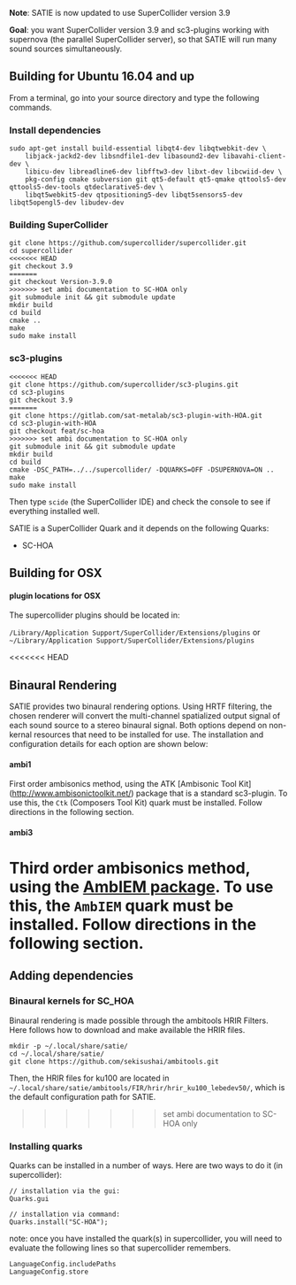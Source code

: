 **Note**: SATIE is now updated to use SuperCollider version 3.9

**Goal**: you want SuperCollider version 3.9 and sc3-plugins working with supernova (the parallel SuperCollider server), so that SATIE will run many sound sources simultaneously.

Building for Ubuntu 16.04 and up
-------------------------

From a terminal, go into your source directory and type the following commands.

### Install dependencies

```
sudo apt-get install build-essential libqt4-dev libqtwebkit-dev \
    libjack-jackd2-dev libsndfile1-dev libasound2-dev libavahi-client-dev \
    libicu-dev libreadline6-dev libfftw3-dev libxt-dev libcwiid-dev \
    pkg-config cmake subversion git qt5-default qt5-qmake qttools5-dev qttools5-dev-tools qtdeclarative5-dev \
    libqt5webkit5-dev qtpositioning5-dev libqt5sensors5-dev libqt5opengl5-dev libudev-dev
```

### Building SuperCollider
```
git clone https://github.com/supercollider/supercollider.git
cd supercollider
<<<<<<< HEAD
git checkout 3.9
=======
git checkout Version-3.9.0
>>>>>>> set ambi documentation to SC-HOA only
git submodule init && git submodule update
mkdir build
cd build
cmake ..
make
sudo make install
```

### sc3-plugins
```
<<<<<<< HEAD
git clone https://github.com/supercollider/sc3-plugins.git
cd sc3-plugins
git checkout 3.9
=======
git clone https://gitlab.com/sat-metalab/sc3-plugin-with-HOA.git
cd sc3-plugin-with-HOA
git checkout feat/sc-hoa
>>>>>>> set ambi documentation to SC-HOA only
git submodule init && git submodule update
mkdir build
cd build
cmake -DSC_PATH=../../supercollider/ -DQUARKS=OFF -DSUPERNOVA=ON ..
make
sudo make install
```

Then type `scide` (the SuperCollider IDE) and check the console to see if everything installed well.

SATIE is a SuperCollider Quark and it depends on the following Quarks:

- SC-HOA

Building for OSX
-------------------------

####  plugin locations for OSX
The supercollider plugins should be located in:

`/Library/Application Support/SuperCollider/Extensions/plugins`
or
`~/Library/Application Support/SuperCollider/Extensions/plugins`

<<<<<<< HEAD
## Binaural Rendering
SATIE provides two binaural rendering options. Using HRTF filtering, the chosen renderer will convert the multi-channel spatialized output signal of each sound source to a stereo binaural signal. Both options depend on non-kernal resources that need to be installed for use. The installation and configuration details for each option are shown below:
#### ambi1
First order ambisonics method, using the ATK [Ambisonic Tool Kit] (http://www.ambisonictoolkit.net/)  package that is a standard sc3-plugin. To use this, the `Ctk` (Composers Tool Kit) quark must be installed. Follow directions in the following section.
#### ambi3
Third order ambisonics method, using the [AmbIEM package](http://sonenvir.at/downloads/sc3/ambiem/). To use this, the `AmbIEM` quark must be installed. Follow directions in the following section.
=======

Adding dependencies
-------------------------
### Binaural kernels for SC_HOA
Binaural rendering is made possible through the ambitools HRIR Filters. Here follows how to download and make available the HRIR files.

~~~~
mkdir -p ~/.local/share/satie/
cd ~/.local/share/satie/
git clone https://github.com/sekisushai/ambitools.git
~~~~

Then, the HRIR files for ku100 are located in `~/.local/share/satie/ambitools/FIR/hrir/hrir_ku100_lebedev50/`, which is the default configuration path for SATIE.

>>>>>>> set ambi documentation to SC-HOA only
### Installing quarks
Quarks can be installed in a number of ways. Here are two ways to do it (in supercollider):

~~~~
// installation via the gui:
Quarks.gui

// installation via command:
Quarks.install("SC-HOA");
~~~~

note:  once you have installed the quark(s) in supercollider, you will need to evaluate the following lines so that supercollider remembers.

~~~~
LanguageConfig.includePaths
LanguageConfig.store
~~~~

